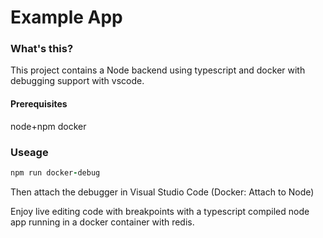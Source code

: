 # Example App

### What's this?
This project contains a Node backend using typescript and docker with debugging support with vscode.

#### Prerequisites
node+npm
docker

### Useage
```ruby
npm run docker-debug
```
Then attach the debugger in Visual Studio Code (Docker: Attach to Node)

Enjoy live editing code with breakpoints with a typescript compiled node app running in a docker container with redis.

